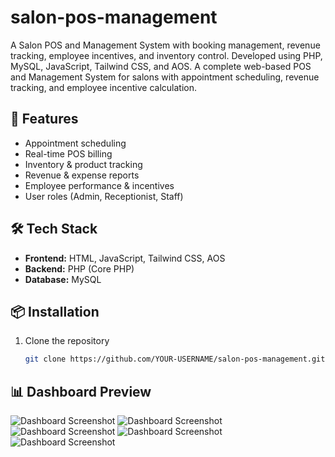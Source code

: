 # salon-pos-management
A Salon POS and Management System with booking management, revenue tracking, employee incentives, and inventory control. Developed using PHP, MySQL, JavaScript, Tailwind CSS, and AOS.
A complete web-based POS and Management System for salons with appointment scheduling, revenue tracking, and employee incentive calculation.

## 🚀 Features
- Appointment scheduling
- Real-time POS billing
- Inventory & product tracking
- Revenue & expense reports
- Employee performance & incentives
- User roles (Admin, Receptionist, Staff)

## 🛠 Tech Stack
- **Frontend:** HTML, JavaScript, Tailwind CSS, AOS
- **Backend:** PHP (Core PHP)
- **Database:** MySQL

## 📦 Installation
1. Clone the repository  
   ```bash
   git clone https://github.com/YOUR-USERNAME/salon-pos-management.git

## 📊 Dashboard Preview

![Dashboard Screenshot](screenshots/login.png)
![Dashboard Screenshot](screenshots/dashboard.png)
![Dashboard Screenshot](screenshots/order.png)
![Dashboard Screenshot](screenshots/pos.png)
![Dashboard Screenshot](screenshots/table.png)

